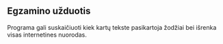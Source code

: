 ## Egzamino užduotis

Programa gali suskaičiuoti kiek kartų tekste pasikartoja žodžiai bei išrenka visas internetines nuorodas.
